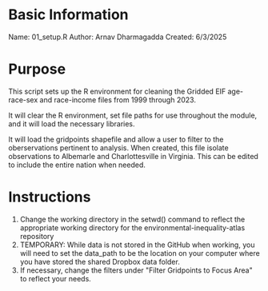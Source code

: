 # Basic Information

Name: 01_setup.R
Author: Arnav Dharmagadda
Created: 6/3/2025

# Purpose

This script sets up the R environment for cleaning the Gridded EIF age-race-sex and race-income files from 1999 through 2023.

It will clear the R environment, set file paths for use throughout the module, and it will load the necessary libraries.

It will load the gridpoints shapefile and allow a user to filter to the oberservations pertinent to analysis. When created, this file isolate observations to Albemarle and Charlottesville in Virginia. This can be edited to include the entire nation when needed.

# Instructions

1. Change the working directory in the setwd() command to reflect the appropriate working directory for the environmental-inequality-atlas repository
2. TEMPORARY: While data is not stored in the GitHub when working, you will need to set the data_path to be the location on your computer where you have stored the shared Dropbox data folder. 
3. If necessary, change the filters under "Filter Gridpoints to Focus Area" to reflect your needs.
